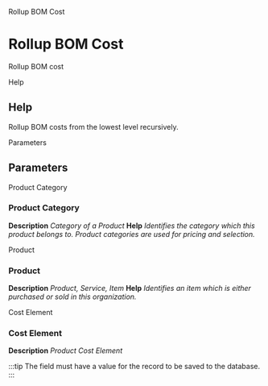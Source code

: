 
Rollup BOM Cost
# Rollup BOM Cost


Rollup BOM cost

Help
## Help

Rollup BOM costs from the lowest level recursively.

Parameters
## Parameters


Product Category
### Product Category

**Description**
 *Category of a Product*
**Help**
 *Identifies the category which this product belongs to.  Product categories are used for pricing and selection.*

Product
### Product

**Description**
 *Product, Service, Item*
**Help**
 *Identifies an item which is either purchased or sold in this organization.*

Cost Element
### Cost Element

**Description**
 *Product Cost Element*

:::tip
The field must have a value for the record to be saved to the database.
:::